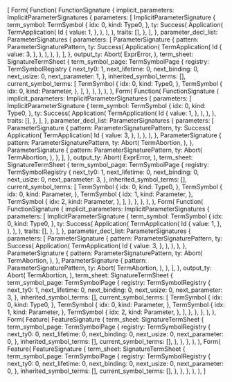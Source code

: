 [
    Form(
        Function(
            FunctionSignature {
                implicit_parameters: ImplicitParameterSignatures {
                    parameters: [
                        ImplicitParameterSignature {
                            term_symbol: TermSymbol {
                                idx: 0,
                                kind: Type0,
                            },
                            ty: Success(
                                Application(
                                    TermApplication(
                                        Id {
                                            value: 1,
                                        },
                                    ),
                                ),
                            ),
                            traits: [],
                        },
                    ],
                },
                parameter_decl_list: ParameterSignatures {
                    parameters: [
                        ParameterSignature {
                            pattern: ParameterSignaturePattern,
                            ty: Success(
                                Application(
                                    TermApplication(
                                        Id {
                                            value: 3,
                                        },
                                    ),
                                ),
                            ),
                        },
                    ],
                },
                output_ty: Abort(
                    ExprError,
                ),
                term_sheet: SignatureTermSheet {
                    term_symbol_page: TermSymbolPage {
                        registry: TermSymbolRegistry {
                            next_ty0: 1,
                            next_lifetime: 0,
                            next_binding: 0,
                            next_usize: 0,
                            next_parameter: 1,
                        },
                        inherited_symbol_terms: [],
                        current_symbol_terms: [
                            TermSymbol {
                                idx: 0,
                                kind: Type0,
                            },
                            TermSymbol {
                                idx: 0,
                                kind: Parameter,
                            },
                        ],
                    },
                },
            },
        ),
    ),
    Form(
        Function(
            FunctionSignature {
                implicit_parameters: ImplicitParameterSignatures {
                    parameters: [
                        ImplicitParameterSignature {
                            term_symbol: TermSymbol {
                                idx: 0,
                                kind: Type0,
                            },
                            ty: Success(
                                Application(
                                    TermApplication(
                                        Id {
                                            value: 1,
                                        },
                                    ),
                                ),
                            ),
                            traits: [],
                        },
                    ],
                },
                parameter_decl_list: ParameterSignatures {
                    parameters: [
                        ParameterSignature {
                            pattern: ParameterSignaturePattern,
                            ty: Success(
                                Application(
                                    TermApplication(
                                        Id {
                                            value: 3,
                                        },
                                    ),
                                ),
                            ),
                        },
                        ParameterSignature {
                            pattern: ParameterSignaturePattern,
                            ty: Abort(
                                TermAbortion,
                            ),
                        },
                        ParameterSignature {
                            pattern: ParameterSignaturePattern,
                            ty: Abort(
                                TermAbortion,
                            ),
                        },
                    ],
                },
                output_ty: Abort(
                    ExprError,
                ),
                term_sheet: SignatureTermSheet {
                    term_symbol_page: TermSymbolPage {
                        registry: TermSymbolRegistry {
                            next_ty0: 1,
                            next_lifetime: 0,
                            next_binding: 0,
                            next_usize: 0,
                            next_parameter: 3,
                        },
                        inherited_symbol_terms: [],
                        current_symbol_terms: [
                            TermSymbol {
                                idx: 0,
                                kind: Type0,
                            },
                            TermSymbol {
                                idx: 0,
                                kind: Parameter,
                            },
                            TermSymbol {
                                idx: 1,
                                kind: Parameter,
                            },
                            TermSymbol {
                                idx: 2,
                                kind: Parameter,
                            },
                        ],
                    },
                },
            },
        ),
    ),
    Form(
        Function(
            FunctionSignature {
                implicit_parameters: ImplicitParameterSignatures {
                    parameters: [
                        ImplicitParameterSignature {
                            term_symbol: TermSymbol {
                                idx: 0,
                                kind: Type0,
                            },
                            ty: Success(
                                Application(
                                    TermApplication(
                                        Id {
                                            value: 1,
                                        },
                                    ),
                                ),
                            ),
                            traits: [],
                        },
                    ],
                },
                parameter_decl_list: ParameterSignatures {
                    parameters: [
                        ParameterSignature {
                            pattern: ParameterSignaturePattern,
                            ty: Success(
                                Application(
                                    TermApplication(
                                        Id {
                                            value: 3,
                                        },
                                    ),
                                ),
                            ),
                        },
                        ParameterSignature {
                            pattern: ParameterSignaturePattern,
                            ty: Abort(
                                TermAbortion,
                            ),
                        },
                        ParameterSignature {
                            pattern: ParameterSignaturePattern,
                            ty: Abort(
                                TermAbortion,
                            ),
                        },
                    ],
                },
                output_ty: Abort(
                    TermAbortion,
                ),
                term_sheet: SignatureTermSheet {
                    term_symbol_page: TermSymbolPage {
                        registry: TermSymbolRegistry {
                            next_ty0: 1,
                            next_lifetime: 0,
                            next_binding: 0,
                            next_usize: 0,
                            next_parameter: 3,
                        },
                        inherited_symbol_terms: [],
                        current_symbol_terms: [
                            TermSymbol {
                                idx: 0,
                                kind: Type0,
                            },
                            TermSymbol {
                                idx: 0,
                                kind: Parameter,
                            },
                            TermSymbol {
                                idx: 1,
                                kind: Parameter,
                            },
                            TermSymbol {
                                idx: 2,
                                kind: Parameter,
                            },
                        ],
                    },
                },
            },
        ),
    ),
    Form(
        Feature(
            FeatureSignature {
                term_sheet: SignatureTermSheet {
                    term_symbol_page: TermSymbolPage {
                        registry: TermSymbolRegistry {
                            next_ty0: 0,
                            next_lifetime: 0,
                            next_binding: 0,
                            next_usize: 0,
                            next_parameter: 0,
                        },
                        inherited_symbol_terms: [],
                        current_symbol_terms: [],
                    },
                },
            },
        ),
    ),
    Form(
        Feature(
            FeatureSignature {
                term_sheet: SignatureTermSheet {
                    term_symbol_page: TermSymbolPage {
                        registry: TermSymbolRegistry {
                            next_ty0: 0,
                            next_lifetime: 0,
                            next_binding: 0,
                            next_usize: 0,
                            next_parameter: 0,
                        },
                        inherited_symbol_terms: [],
                        current_symbol_terms: [],
                    },
                },
            },
        ),
    ),
]